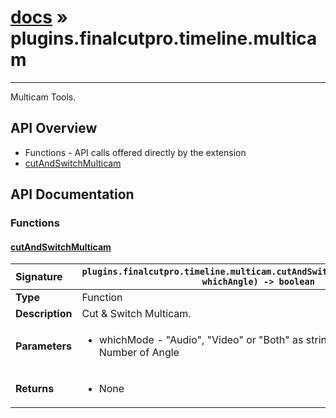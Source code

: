 # [docs](index.md) » plugins.finalcutpro.timeline.multicam
---

Multicam Tools.

## API Overview
* Functions - API calls offered directly by the extension
 * [cutAndSwitchMulticam](#cutandswitchmulticam)

## API Documentation

### Functions

#### [cutAndSwitchMulticam](#cutandswitchmulticam)
| <span style="float: left;">**Signature**</span> | <span style="float: left;">`plugins.finalcutpro.timeline.multicam.cutAndSwitchMulticam(whichMode, whichAngle) -> boolean` </span>                                                          |
| -----------------------------------------------------|---------------------------------------------------------------------------------------------------------|
| **Type**                                             | Function |
| **Description**                                      | Cut & Switch Multicam. |
| **Parameters**                                       | <ul><li>whichMode - "Audio", "Video" or "Both" as string * whichAngle - Number of Angle</li></ul> |
| **Returns**                                          | <ul><li>None</li></ul> |

